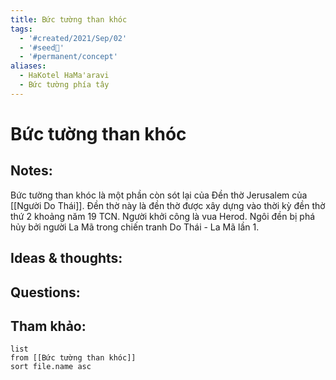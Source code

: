 ```yaml
---
title: Bức tường than khóc
tags:
  - '#created/2021/Sep/02'
  - '#seed🥜'
  - '#permanent/concept'
aliases:
  - HaKotel HaMa'aravi
  - Bức tường phía tây
---
```

# Bức tường than khóc

## Notes:
Bức tường than khóc là một phần còn sót lại của Đền thờ Jerusalem của [[Người Do Thái]]. Đền thờ này là đền thờ được xây dựng vào thời kỳ đền thờ thứ 2 khoảng năm 19 TCN. Người khởi công là vua Herod. Ngôi đền bị phá hủy bởi người La Mã trong chiến tranh Do Thái - La Mã lần 1.

## Ideas & thoughts:

## Questions:


## Tham khảo:
```dataview
list
from [[Bức tường than khóc]]
sort file.name asc
```